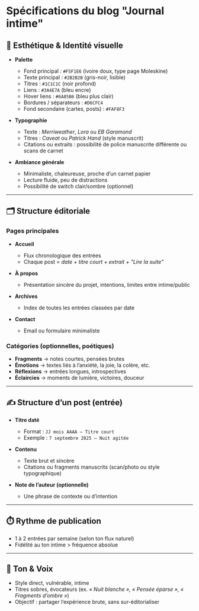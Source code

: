 # Spécifications du blog "Journal intime"

## 🎨 Esthétique & Identité visuelle

- **Palette**
  - Fond principal : `#F5F1E6` (ivoire doux, type page Moleskine)
  - Texte principal : `#2B2B2B` (gris-noir, lisible)
  - Titres : `#1C1C1C` (noir profond)
  - Liens : `#3A4E7A` (bleu encre)
  - Hover liens : `#6A85B6` (bleu plus clair)
  - Bordures / séparateurs : `#D6CFC4`
  - Fond secondaire (cartes, posts) : `#FAF8F3`

- **Typographie**
  - Texte : *Merriweather*, *Lora* ou *EB Garamond*
  - Titres : *Caveat* ou *Patrick Hand* (style manuscrit)
  - Citations ou extraits : possibilité de police manuscrite différente ou scans de carnet

- **Ambiance générale**
  - Minimaliste, chaleureuse, proche d’un carnet papier
  - Lecture fluide, peu de distractions
  - Possibilité de switch clair/sombre (optionnel)

---

## 🗂️ Structure éditoriale

### Pages principales
- **Accueil**
  - Flux chronologique des entrées
  - Chaque post = *date + titre court + extrait + "Lire la suite"*

- **À propos**
  - Présentation sincère du projet, intentions, limites entre intime/public

- **Archives**
  - Index de toutes les entrées classées par date

- **Contact**
  - Email ou formulaire minimaliste

### Catégories (optionnelles, poétiques)
- **Fragments** → notes courtes, pensées brutes
- **Émotions** → textes liés à l’anxiété, la joie, la colère, etc.
- **Réflexions** → entrées longues, introspectives
- **Éclaircies** → moments de lumière, victoires, douceur

---

## ✍️ Structure d’un post (entrée)

- **Titre daté**
  - Format : `JJ mois AAAA – Titre court`
  - Exemple : `7 septembre 2025 – Nuit agitée`

- **Contenu**
  - Texte brut et sincère
  - Citations ou fragments manuscrits (scan/photo ou style typographique)

- **Note de l’auteur (optionnelle)**
  - Une phrase de contexte ou d’intention

---

## ⏱️ Rythme de publication
- 1 à 2 entrées par semaine (selon ton flux naturel)
- Fidélité au ton intime > fréquence absolue

---

## 🌱 Ton & Voix
- Style direct, vulnérable, intime
- Titres sobres, évocateurs (ex. *« Nuit blanche », « Pensée éparse », « Fragments d’ombre »*)
- Objectif : partager l’expérience brute, sans sur-éditorialiser